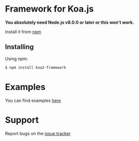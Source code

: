 # Framework for Koa.js

**You absolutely need Node.js v8.0.0 or later or this won't work.**

Install it from [npm](https://www.npmjs.com/package/koa2-framework)

## Installing

Using npm:

```bash
$ npm install koa2-framework
```

# Examples

You can find examples [here](https://github.com/darkwar123/node-koa2-framework/tree/master/examples)

# Support

Report bugs on the [issue tracker](https://github.com/darkwar123/node-koa2-framework/issues)
